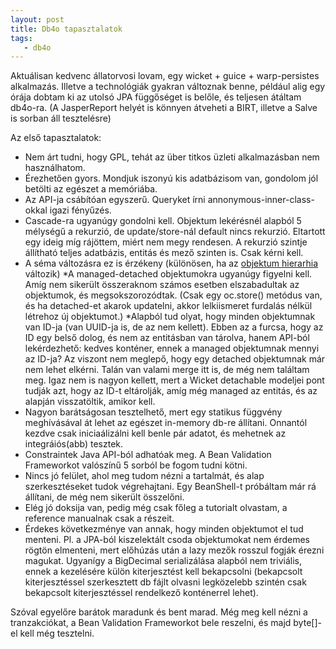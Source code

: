```yaml
---
layout: post
title: Db4o tapasztalatok
tags:
   - db4o
---
```

Aktuálisan kedvenc állatorvosi lovam, egy wicket + guice + warp-persistes alkalmazás. Illetve a technológiák gyakran változnak benne, például alig egy órája dobtam ki az utolsó JPA függőséget is belőle, és teljesen átáltam db4o-ra. (A JasperReport helyét is könnyen átveheti a BIRT, illetve a Salve is sorban áll tesztelésre)

Az első tapasztalatok:

 * Nem árt tudni, hogy GPL, tehát az über titkos üzleti alkalmazásban nem használhatom.
 * Érezhetően gyors. Mondjuk iszonyú kis adatbázisom van, gondolom jól betölti az egészet a memóriába.
 * Az API-ja csábítóan egyszerű. Queryket írni annonymous-inner-class-okkal igazi fényűzés.
 * Cascade-ra ugyanúgy gondolni kell. Objektum lekérésnél alapból 5 mélységű a rekurzió, de update/store-nál default nincs rekurzió. Eltartott egy ideig míg rájöttem, miért nem megy rendesen. A rekurzió szintje állítható teljes adatbázis, entitás és mező szinten is. Csak kérni kell.
 * A séma változásra ez is érzékeny (különösen, ha az <a href="http://developer.db4o.com/Resources/view.aspx/Reference/Implementation_Strategies/Refactoring_and_Schema_Evolution/Refactoring_Class_Hierarchy">objektum hierarhia</a> változik)
 *A managed-detached objektumokra ugyanúgy figyelni kell. Amíg nem sikerült összeraknom számos esetben elszabadultak az objektumok, és megsokszorozódtak. (Csak egy oc.store() metódus van, és ha detached-et akarok updatelni, akkor lelkiismeret furdalás nélkül létrehoz új objektumot.)
 *Alapból tud olyat, hogy minden objektumnak van ID-ja (van UUID-ja is, de az nem kellett). Ebben az a furcsa, hogy az ID egy belső dolog, és nem az entitásban van tárolva, hanem API-ból lekérdezhető: kedves konténer, ennek a managed objektumnak mennyi az ID-ja? Az viszont nem meglepő, hogy egy detached objektumnak már nem lehet elkérni. Talán van valami merge itt is, de még nem találtam meg. Igaz nem is nagyon kellett, mert a Wicket detachable modeljei pont tudják azt, hogy az ID-t eltárolják, amíg még managed az entitás, és az alapján visszatöltik, amikor kell.
 * Nagyon barátságosan tesztelhető, mert egy statikus függvény meghívásával át lehet az egészet in-memory db-re állítani. Onnantól kezdve csak iniciaálizálni kell benle pár adatot, és mehetnek az integráiós(abb) tesztek.
 * Constraintek Java API-ból adhatóak meg. A Bean Validation Frameworkot valószínű 5 sorból be fogom tudni kötni.
 * Nincs jó felület, ahol meg tudom nézni a tartalmát, és alap szerkesztéseket tudok végrehajtani. Egy BeanShell-t próbáltam már rá állítani, de még nem sikerült összelőni.
 * Elég jó doksija van, pedig még csak főleg a tutorialt olvastam, a reference manualnak csak a részeit.
 * Érdekes következménye van annak, hogy minden objektumot el tud menteni. Pl. a JPA-ból kiszelektált csoda objektumokat nem érdemes rögtön elmenteni, mert előhúzás után a lazy mezők rosszul fogják érezni magukat. Ugyanígy a BigDecimal serializálása alapból nem triviális, ennek a kezelésére külön kiterjesztést kell bekapcsolni (bekapcsolt kiterjesztéssel szerkesztett db fájlt olvasni legközelebb szintén csak bekapcsolt kiterjesztéssel rendelkező konténerrel lehet).


Szóval egyelőre barátok maradunk és bent marad. Még meg kell nézni a tranzakciókat, a Bean Validation Frameworkot bele reszelni, és majd byte\[\]-el kell még tesztelni.

